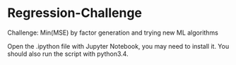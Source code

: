 # Regression-Challenge
Challenge: Min(MSE) by factor generation and trying new ML algorithms

Open the .ipython file with Jupyter Notebook, you may need to install it.
You should also run the script with python3.4.
